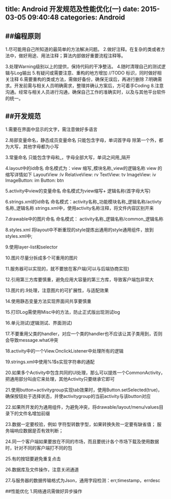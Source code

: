 title: Android 开发规范及性能优化(一)
date: 2015-03-05 09:40:48
categories: Android
---
##**编程原则**
----

1.尽可能用自己所知道的最简单的方法解决问题。
2.做好注释。在复杂的类或者方法中，做好用途、用法注释；算法内部做好重要流程注释等。
<!-- more -->
3.处理Warning级别以上的提供，保持代码的干净整洁。
4.随时清理自己的测试逻辑与Log输出
5.有疑问或需要注意、重构的地方增加 //TODO 标识，同时做好相关注释
6.需要重构的类或方法，需做好备份，确保无误后，再进行删除
7.明确需求。开发前需与相关人员明确需求，整理并确认方案后，方可着手Coding
8.注意沟通。经常与相关人员进行沟通，确保自己工作的准确实时，以及与其他平台软件的统一。

##**开发规范**
----

1.需要在界面中显示的文字，需注意做好多语言

2.局部变量命名，静态成员变量命名
只能包含字母，单词首字母 除第一个外，都为大写，其他字母都为小写 

3.常量命名
只能包含字母和_，字母全部大写，单词之间用_隔开

4.layout中的id命名
命名模式为：view 缩写_模块名称_view的逻辑名称
view 的缩写详情如下
LayoutView :lv
RelativeView: rv
TextView: tv
ImageView: iv
ImageButton: im
Button: btn

5.activity中view的变量命名
命名模式为view缩写+ 逻辑名称(首字母大写)

6.strings.xml的id命名
命名模式：activity名称_功能模块名称_逻辑名称/activty名称_逻辑名称
strings.xml中，使用activity名称注释，将文件内容区别开来

7.drawable中的图片命名
命名模式： activity名称_逻辑名称/common_逻辑名称

8.styles.xml
将layout中不断重现的style提炼出通用的style通用组件，放到styles.xml中;

9.使用layer-list和selector

10.图片尽量分拆成多个可重用的图片

11.服务器可以实现的，就不要放在客户端(可以与后端协商实现)

12.引用第三方库要慎重，避免应用大容量的第三方库，导致客户端包非常大

13.图片的.9处理，注意图片的可扩展性，与适配效果

14.使用静态变量方法实现界面间共享要慎重

15.打印Log需使用Misc中的方法，防止正式版出现测试log

16.单元测试(逻辑测试、界面测试)

17.不要重用父类的handler，对应一个类的handler也不应该让其子类用到，否则会导致message.what冲突

18.activity中的一个View.OnclickListener中处理所有的逻辑

19.strings.xml中使用%1$s实现字符串的通配

20.如果多个Activity中包含共同的UI处理，那么可以提炼一个CommonActivity，把通用部分叫由它来处理，其他Activity只要继承它即可

21.使用button+activitygroup实现tab效果时，使用Button.setSelected(true)，确保按钮处于选择状态，并使activitygroup的当前activity与该button对应

22.如果所开发的为通用组件，为避免冲突，将drawable/layout/menu/values目录下的文件名增加前缀

23.数据一定要校验，例如
字符型转数字型，如果转换失败一定要有缺省值；
服务端响应数据是否有效判断；

24.同一个客户端如果要放在不同的市场，而且要统计各个市场下载及使用数据时，针对不同的客户端打不同的包

25.有的按钮要避免重复点击

26.数据库及文件操作，注意关闭通道

27.与服务器的数据传输格式为Json，通用字段检测：err,timestamp，errdesc

##性能优化
1.网络通讯需做好异步操作